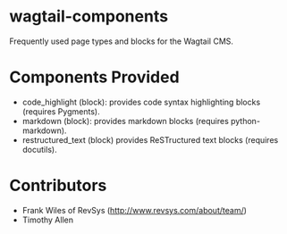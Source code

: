 # wagtail-components

Frequently used page types and blocks for the Wagtail CMS.

# Components Provided

- code_highlight (block): provides code syntax highlighting blocks (requires Pygments).
- markdown (block): provides markdown blocks (requires python-markdown).
- restructured_text (block) provides ReSTructured text blocks (requires docutils).

# Contributors

- Frank Wiles of RevSys (http://www.revsys.com/about/team/)
- Timothy Allen

